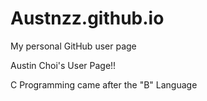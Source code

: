 # Austnzz.github.io
My personal GitHub user page

Austin Choi's User Page!!

C Programming came after the "B" Language
